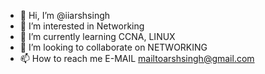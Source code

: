 - 👋 Hi, I’m @iiarshsingh
- 👀 I’m interested in Networking
- 🌱 I’m currently learning CCNA, LINUX
- 💞️ I’m looking to collaborate on NETWORKING
- 📫 How to reach me E-MAIL mailtoarshsingh@gmail.com

<!---
iiarshsingh/iiarshsingh is a ✨ special ✨ repository because its `README.md` (this file) appears on your GitHub profile.
You can click the Preview link to take a look at your changes.
--->
